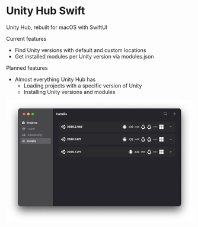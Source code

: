 # Unity Hub Swift
Unity Hub, rebuilt for macOS with SwiftUI

Current features
- Find Unity versions with default and custom locations
- Get installed modules per Unity version via modules.json

Planned features
- Almost everything Unity Hub has
  - Loading projects with a specific version of Unity
  - Installing Unity versions and modules

![Installs view](images/Installs.png) 
